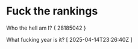# Fuck the rankings

Who the hell am I?
{ 28185042 }

What fucking year is it?
[ 2025-04-14T23:26:40Z ]

